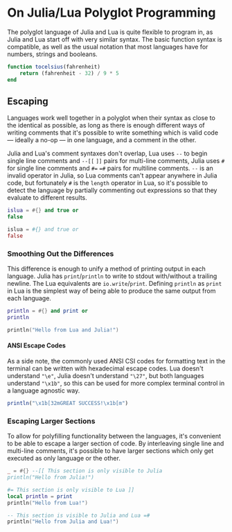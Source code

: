 # On Julia/Lua Polyglot Programming

The polyglot language of Julia and Lua is quite flexible to program in, as Julia
and Lua start off with very similar syntax. The basic function syntax is
compatible, as well as the usual notation that most languages have for numbers,
strings and booleans.

```julia
function tocelsius(fahrenheit)
    return (fahrenheit - 32) / 9 * 5
end
```

## Escaping

Languages work well together in a polyglot when their syntax as close to the
identical as possible, as long as there is enough different ways of writing
comments that it's possible to write something which is valid code — ideally a
no-op — in one language, and a comment in the other.

Julia and Lua's comment syntaxes don't overlap, Lua uses `--` to begin single
line comments and `--[[` `]]` pairs for multi-line comments, Julia uses `#`
for single line comments and `#=` `=#` pairs for multiline comments. `--` is
an invalid operator in Julia, so Lua comments can't appear anywhere in Julia
code, but fortunately `#` is the `length` operator in Lua, so it's possible to
detect the language by partially commenting out expressions so that they
evaluate to different results.

```lua
islua = #{} and true or
false
```

```julia
islua = #{} and true or
false
```

### Smoothing Out the Differences

This difference is enough to unify a method of printing output in each language.
Julia has `print`/`println` to write to stdout with/without a trailing newline.
The Lua equivalents are `io.write`/`print`. Defining `println` as `print` in
Lua is the simplest way of being able to produce the same output from each
language.

```lua
println = #{} and print or
println

println("Hello from Lua and Julia!")
```

#### ANSI Escape Codes

As a side note, the commonly used ANSI CSI codes for formatting text in the
terminal can be written with hexadecimal escape codes. Lua doesn't understand
`"\e"`, Julia doesn't understand `"\27"`, but both languages understand
`"\x1b"`, so this can be used for more complex terminal control in a language
agnostic way.

```julia
println("\x1b[32mGREAT SUCCESS!\x1b[m")
```

### Escaping Larger Sections

To allow for polyfilling functionality between the languages, it's convenient to
be able to escape a larger section of code. By interleaving single line and
multi-line comments, it's possible to have larger sections which only get
executed as only language or the other.

```lua
_ = #{} --[[ This section is only visible to Julia
println("Hello from Julia!")

#= This section is only visible to Lua ]]
local println = print
println("Hello from Lua!")

-- This section is visible to Julia and Lua =#
println("Hello from Julia and Lua!")
```

